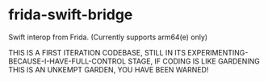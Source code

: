 # frida-swift-bridge

Swift interop from Frida. (Currently supports arm64(e) only)

THIS IS A FIRST ITERATION CODEBASE, STILL IN ITS
EXPERIMENTING-BECAUSE-I-HAVE-FULL-CONTROL STAGE,
IF CODING IS LIKE GARDENING THIS IS AN UNKEMPT GARDEN, YOU HAVE BEEN WARNED!
